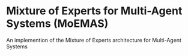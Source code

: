 # Mixture of Experts for Multi-Agent Systems (MoEMAS)
An implemention of the Mixture of Experts architecture for Multi-Agent Systems
